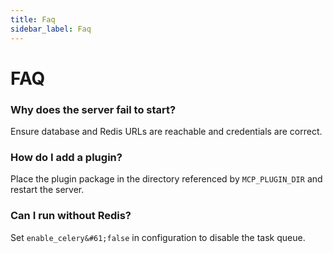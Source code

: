 ```yaml
---
title: Faq
sidebar_label: Faq
---
```


# FAQ

### Why does the server fail to start?
Ensure database and Redis URLs are reachable and credentials are correct.

### How do I add a plugin?
Place the plugin package in the directory referenced by `MCP_PLUGIN_DIR` and restart the server.

### Can I run without Redis?
Set `enable_celery&#61;false` in configuration to disable the task queue.
